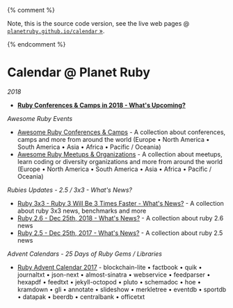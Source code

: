 {% comment %}

Note, this is the source code version, see the live web pages @ [`planetruby.github.io/calendar` »](https://planetruby.github.io/calendar).

{% endcomment %}


# Calendar @ Planet Ruby

_2018_

- [**Ruby Conferences & Camps in 2018 - What's Upcoming?**](2018.md)


_Awesome Ruby Events_

- [Awesome Ruby Conferences & Camps](conferences) - A collection about conferences, camps and more from around the world (Europe • North America • South America • Asia • Africa • Pacific / Oceania)
- [Awesome Ruby Meetups & Organizations](meetups) - A collection about meetups, learn coding or diversity organizations and more from around the world (Europe • North America • South America • Asia • Africa • Pacific / Oceania)


_Rubies Updates - 2.5 / 3x3 - What's News?_

- [Ruby 3x3 - Ruby 3 Will Be 3 Times Faster - What's News?](ruby3x3.md) - A collection about ruby 3x3 news, benchmarks and more
- [Ruby 2.6 - Dec 25th, 2018 - What's News?](ruby26.md) - A collection about ruby 2.6 news
- [Ruby 2.5 - Dec 25th, 2017 - What's News?](ruby25.md) - A collection about ruby 2.5 news


_Advent Calendars - 25 Days of Ruby Gems / Libraries_

- [Ruby Advent Calendar 2017](advent2017) - blockchain-lite • factbook • quik • journaltxt • json-next • almost-sinatra •  webservice • feedparser • hexapdf •  feedtxt • jekyll-octopod • pluto • schemadoc • hoe • kramdown • gli • annotate • slideshow • merkletree • eventdb • sportdb • datapak • beerdb • centralbank • officetxt
